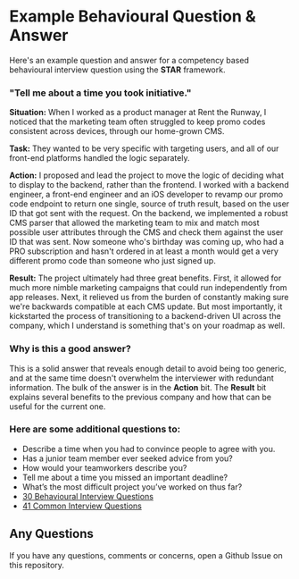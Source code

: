 
# Example Behavioural Question & Answer

Here's an example question and answer for a competency based behavioural interview question using the **STAR** framework.

### "Tell me about a time you took initiative."

**Situation:** When I worked as a product manager at Rent the Runway, I noticed that the marketing team often struggled to keep promo codes consistent across devices, through our home-grown CMS. 

**Task:** They wanted to be very specific with targeting users, and all of our front-end platforms handled the logic separately. 

**Action:** I proposed and lead the project to move the logic of deciding what to display to the backend, rather than the frontend. I worked with a backend engineer, a front-end engineer and an iOS developer to revamp our promo code endpoint to return one single, source of truth result, based on the user ID that got sent with the request. On the backend, we implemented a robust CMS parser that allowed the marketing team to mix and match most possible user attributes through the CMS and check them against the user ID that was sent. Now someone who's birthday was coming up, who had a PRO subscription and hasn't ordered in at least a month would get a very different promo code than someone who just signed up. 

**Result:** The project ultimately had three great benefits. First, it allowed for much more nimble marketing campaigns that could run independently from app releases. Next, it relieved us from the burden of constantly making sure we're backwards compatible at each CMS update. But most importantly, it kickstarted the process of transitioning to a backend-driven UI across the company, which I understand is something that's on your roadmap as well.

### Why is this a good answer?
This is a solid answer that reveals enough detail to avoid being too generic, and at the same time doesn't overwhelm the interviewer with redundant information. The bulk of the answer is in the **Action**  bit. The **Result** bit explains several benefits to the previous company and how that can be useful for the current one.

### Here are some additional questions to:
-   Describe a time when you had to convince people to agree with you.
-   Has a junior team member ever seeked advice from you?
-   How would your teamworkers describe you?
-   Tell me about a time you missed an important deadline?
-   What’s the most difficult project you’ve worked on thus far?
-   [30 Behavioural Interview Questions](https://www.themuse.com/advice/30-behavioral-interview-questions-you-should-be-ready-to-answer)
-   [41 Common Interview Questions](https://www.themuse.com/advice/30-behavioral-interview-questions-you-should-be-ready-to-answer)

## Any Questions
If you have any questions, comments or concerns, open a Github Issue on this repository.